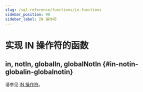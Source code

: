 ```yaml
---
slug: /sql-reference/functions/in-functions
sidebar_position: 90
sidebar_label: IN 操作符
---
```



# 实现 IN 操作符的函数

## in, notIn, globalIn, globalNotIn {#in-notin-globalin-globalnotin}

请参见 [IN 操作符](/sql-reference/operators/in)。
